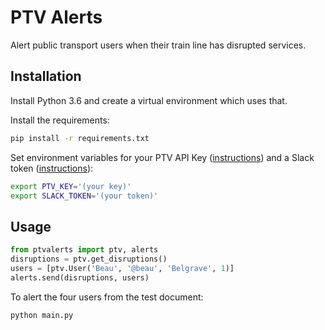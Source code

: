 # PTV Alerts

Alert public transport users when their train line has disrupted services.

## Installation

Install Python 3.6 and create a virtual environment which uses that.

Install the requirements:
```sh
pip install -r requirements.txt
```

Set environment variables for your PTV API Key
([instructions](https://static.ptv.vic.gov.au/PTV/PTV%20docs/API/1475462320/PTV-Timetable-API-key-and-signature-document.RTF))
and a Slack token
([instructions](https://api.slack.com/custom-integrations/legacy-tokens)):

```sh
export PTV_KEY='(your key)'
export SLACK_TOKEN='(your token)'
```

## Usage

```python
from ptvalerts import ptv, alerts
disruptions = ptv.get_disruptions()
users = [ptv.User('Beau', '@beau', 'Belgrave', 1)]
alerts.send(disruptions, users)
```

To alert the four users from the test document:
```sh
python main.py
```
